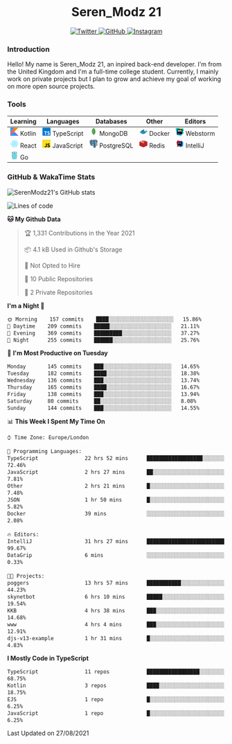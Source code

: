 <div align="center">
  <h1>Seren_Modz 21</h1>
  <a href="https://twitter.com/SerenModz21">
    <img alt="Twitter" src="https://img.shields.io/badge/twitter%20-%231DA1F2.svg?&style=for-the-badge&logo=Twitter&logoColor=white">
  </a>
  <a href="https://github.com/SerenModz21">
    <img alt="GitHub" src="https://img.shields.io/badge/github%20-%23121011.svg?&style=for-the-badge&logo=github&logoColor=white">
  </a>
  <a href="https://www.instagram.com/serenmodz21">
    <img alt="Instagram" src="https://img.shields.io/badge/instagram%20-%23E4405F.svg?&style=for-the-badge&logo=Instagram&logoColor=white">
  </a>
</div>

### Introduction

Hello! My name is Seren_Modz 21, an inpired back-end developer. I'm from the United Kingdom and I'm a full-time college student. Currently, I mainly work on private projects but I plan to grow and achieve my goal of working on more open source projects. 

### Tools

 **Learning**                                        | **Languages**                                               | **Databases**                                               | **Other**                                           | **Editors**                                                  
-----------------------------------------------------|-------------------------------------------------------------|-------------------------------------------------------------|-----------------------------------------------------|--------------------------------------------------------------
 <img width="19px" src="./assets/kotlin.svg"> Kotlin | <img width="19px" src="./assets/typescript.svg"> TypeScript | <img width="19px" src="./assets/mongodb.svg"> MongoDB       | <img width="19px" src="./assets/docker.svg"> Docker | <img width="19px" src="./assets/webstorm.svg"> Webstorm      
 <img width="19px" src="./assets/react.svg"> React   | <img width="19px" src="./assets/javascript.svg"> JavaScript | <img width="19px" src="./assets/postgresql.svg"> PostgreSQL | <img width="19px" src="./assets/redis.svg"> Redis   | <img width="19px" src="./assets/intellij-idea.svg"> IntelliJ
 <img width="19px" src="./assets/go.svg"> Go         |                                                             |                                                             |                                                     |                                                                                                               

### GitHub & WakaTime Stats

![SerenModz21's GitHub stats](https://github-readme-stats.vercel.app/api?username=SerenModz21&show_icons=true&theme=dark)

<!--START_SECTION:waka-->
![Lines of code](https://img.shields.io/badge/From%20Hello%20World%20I%27ve%20Written-18979%20lines%20of%20code-blue)

**🐱 My Github Data** 

> 🏆 1,331 Contributions in the Year 2021
 > 
> 📦 4.1 kB Used in Github's Storage 
 > 
> 🚫 Not Opted to Hire
 > 
> 📜 10 Public Repositories 
 > 
> 🔑 2 Private Repositories  
 > 
**I'm a Night 🦉** 

```text
🌞 Morning    157 commits    ████░░░░░░░░░░░░░░░░░░░░░   15.86% 
🌆 Daytime    209 commits    █████░░░░░░░░░░░░░░░░░░░░   21.11% 
🌃 Evening    369 commits    █████████░░░░░░░░░░░░░░░░   37.27% 
🌙 Night      255 commits    ██████░░░░░░░░░░░░░░░░░░░   25.76%

```
📅 **I'm Most Productive on Tuesday** 

```text
Monday       145 commits    ███░░░░░░░░░░░░░░░░░░░░░░   14.65% 
Tuesday      182 commits    ████░░░░░░░░░░░░░░░░░░░░░   18.38% 
Wednesday    136 commits    ███░░░░░░░░░░░░░░░░░░░░░░   13.74% 
Thursday     165 commits    ████░░░░░░░░░░░░░░░░░░░░░   16.67% 
Friday       138 commits    ███░░░░░░░░░░░░░░░░░░░░░░   13.94% 
Saturday     80 commits     ██░░░░░░░░░░░░░░░░░░░░░░░   8.08% 
Sunday       144 commits    ███░░░░░░░░░░░░░░░░░░░░░░   14.55%

```


📊 **This Week I Spent My Time On** 

```text
⌚︎ Time Zone: Europe/London

💬 Programming Languages: 
TypeScript               22 hrs 52 mins      ██████████████████░░░░░░░   72.46% 
JavaScript               2 hrs 27 mins       ██░░░░░░░░░░░░░░░░░░░░░░░   7.81% 
Other                    2 hrs 21 mins       █░░░░░░░░░░░░░░░░░░░░░░░░   7.48% 
JSON                     1 hr 50 mins        █░░░░░░░░░░░░░░░░░░░░░░░░   5.82% 
Docker                   39 mins             ░░░░░░░░░░░░░░░░░░░░░░░░░   2.08%

🔥 Editors: 
IntelliJ                 31 hrs 27 mins      █████████████████████████   99.67% 
DataGrip                 6 mins              ░░░░░░░░░░░░░░░░░░░░░░░░░   0.33%

🐱‍💻 Projects: 
poggers                  13 hrs 57 mins      ███████████░░░░░░░░░░░░░░   44.23% 
skynetbot                6 hrs 10 mins       █████░░░░░░░░░░░░░░░░░░░░   19.54% 
KKB                      4 hrs 38 mins       ███░░░░░░░░░░░░░░░░░░░░░░   14.68% 
www                      4 hrs 4 mins        ███░░░░░░░░░░░░░░░░░░░░░░   12.91% 
djs-v13-example          1 hr 31 mins        █░░░░░░░░░░░░░░░░░░░░░░░░   4.83%

```

**I Mostly Code in TypeScript** 

```text
TypeScript               11 repos            █████████████████░░░░░░░░   68.75% 
Kotlin                   3 repos             ████░░░░░░░░░░░░░░░░░░░░░   18.75% 
EJS                      1 repo              █░░░░░░░░░░░░░░░░░░░░░░░░   6.25% 
JavaScript               1 repo              █░░░░░░░░░░░░░░░░░░░░░░░░   6.25%

```



 Last Updated on 27/08/2021
<!--END_SECTION:waka-->
